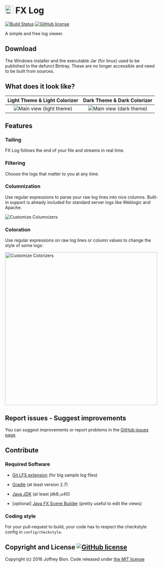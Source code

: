 # <img src="https://raw.githubusercontent.com/joffrey-bion/fx-log/master/src/deploy/package/icon.png" alt="FX Log" height=27/> FX Log

[![Build Status](https://travis-ci.org/joffrey-bion/fx-log.svg?branch=master)](https://travis-ci.org/joffrey-bion/fx-log)
[![GitHub license](https://img.shields.io/badge/license-MIT-blue.svg)](https://github.com/joffrey-bion/fx-log/blob/master/LICENSE)

A simple and free log viewer.

## Download

The Windows installer and the executable Jar (for linux) used to be published to the defunct Bintray.
These are no longer accessible and need to be built from sources.

## What does it look like?

Light Theme & Light Colorizer                                     |  Dark Theme & Dark Colorizer
:----------------------------------------------------------------:|:----------------------------------------------:
![Main view (light theme)](https://raw.githubusercontent.com/joffrey-bion/fx-log/master/doc/screenshots/main_light_theme.png)  |  ![Main view (dark theme)](https://raw.githubusercontent.com/joffrey-bion/fx-log/master/doc/screenshots/main_dark_theme.png)

## Features

### Tailing

FX Log follows the end of your file and streams in real time.

### Filtering

Choose the logs that matter to you at any time.

### Columnization

Use regular expressions to parse your raw log lines into nice columns. Built-in support is already included for
standard server logs like Weblogic and Apache.

![Customize Columnizers](https://raw.githubusercontent.com/joffrey-bion/fx-log/master/doc/screenshots/customize_columnizers.png)

### Coloration

Use regular expressions on raw log lines or column values to change the style of some logs:

<img alt="Customize Colorizers" src="https://raw.githubusercontent.com/joffrey-bion/fx-log/master/doc/screenshots/customize_colorizers.png" height="500"/>

## Report issues - Suggest improvements

You can suggest improvements or report problems in the
[GitHub issues page](https://github.com/joffrey-bion/fx-log/issues).

## Contribute

### Required Software

- [Git LFS extension](https://git-lfs.github.com/) (for big sample log files)

- [Gradle](http://gradle.org/gradle-download/) (at least version 2.7)

- [Java JDK](http://www.oracle.com/technetwork/java/javase/downloads/index.html) (at least jdk8_u40)

- [optional] [Java FX Scene Builder](http://gluonhq.com/open-source/scene-builder/) (pretty useful to edit
the views)

### Coding style

For your pull-request to build, your code has to respect the checkstyle config in `config/checkstyle`.

## Copyright and License [![GitHub license](https://img.shields.io/badge/license-MIT-blue.svg)](https://github.com/joffrey-bion/fx-log/blob/master/LICENSE)

Copyright (c) 2016 Joffrey Bion. Code released under
[the MIT license](https://github.com/joffrey-bion/fx-log/blob/master/LICENSE)
